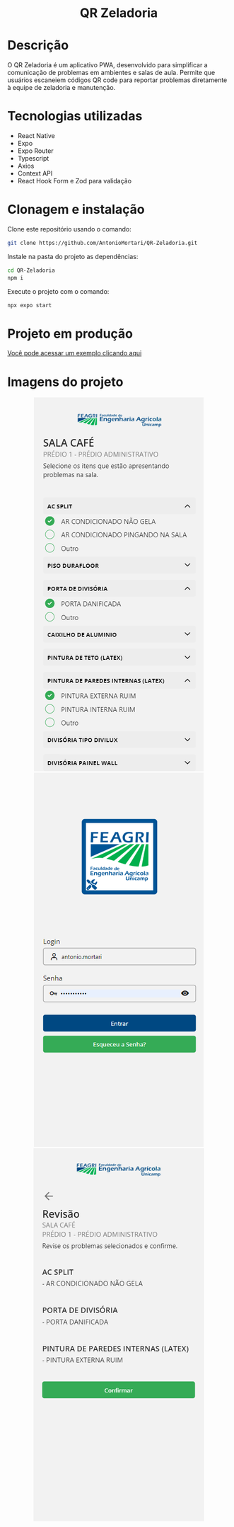 <h1 align="center"> QR Zeladoria </h1>


# Descrição

<div> 
  O QR Zeladoria é um aplicativo PWA, desenvolvido para simplificar a comunicação de problemas em ambientes e salas de aula. Permite que usuários escaneiem códigos QR code para reportar problemas diretamente à equipe de zeladoria e manutenção.
</div>


# Tecnologias utilizadas <a name="id02"></a>

<div> 

 - React Native
 - Expo
 - Expo Router
 - Typescript
 - Axios
 - Context API
 - React Hook Form e Zod para validação
  
</div>


# Clonagem e instalação <a name="id04"></a>

Clone este repositório usando o comando:

```bash
git clone https://github.com/AntonioMortari/QR-Zeladoria.git    
```

Instale na pasta do projeto as dependências:

```bash
cd QR-Zeladoria
npm i
```

Execute o projeto com o comando:
```bash
npx expo start
```

[comment]: <> (Adicione o link da implatação, se houver)

# Projeto em produção

[Você pode acessar um exemplo clicando aqui](https://www.feagri.unicamp.br/app/manutencao-zeladoria?idSala=63ec367be4c914046b2d9282)

# Imagens do projeto  <a name="id06"></a>

<div align='center'>
 <img src="./assets/imagens-projeto/img1.png" alt="1">
 <img src="./assets/imagens-projeto/img2.png" alt="2">
 <img src="./assets/imagens-projeto/img3.png" alt="3">
</div>

